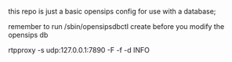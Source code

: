 this repo is just a basic opensips config for use with a database; 

remember to run /sbin/opensipsdbctl create before you modify the opensips db 

rtpproxy  -s udp:127.0.0.1:7890 -F -f -d INFO
